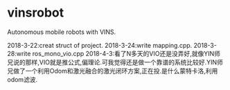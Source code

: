# vinsrobot
Autonomous mobile robots with VINS.

2018-3-22:creat struct of project.
2018-3-24:write mapping.cpp.
2018-3-28:write ros_mono_vio.cpp
2018-4-3:看了N多天的VIO还是没弄好,就像YIN师兄说的那样,VIO就是推公式,偏理论.可我觉得还是做一个靠谱的系统比较好.YIN师兄做了一个利用Odom和激光融合的激光闭环方案,正在投.是什么蒙特卡洛,利用odom滤波.
